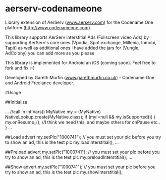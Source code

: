 # aerserv-codenameone

Library extension of AerServ (www.aerserv.com) for the Codename One platform (http://www.codenameone.com).

This library supports AerServ interstitial Ads (Fullscreen video Ads) by supporting AerServ's core ones (Vpodia, Spot exchange, Millenia, Inmobi, Tapit) as well as additional ones I have added the jars for (Vungle, AdColony) you can add more as you please.

This library is implemented for Android an iOS (coming soon). Feel free to fork and fix :-)

Developed by Gareth Murfin (www.garethmurfin.co.uk) - Codename One and Android Freelance developer.

#Usage

##Initialise 

...
//call in intiVars()
MyNative my = (MyNative) NativeLookup.create(MyNative.class);
if (my!=null && my.isSupported())
{           
    my.onResume_(); //I think we need this, and maybe others for onPause etc..
}
...

##Load advert
my.setPlc("1000741"); // you must set your plc before you try to show an ad, this is the test plc
my.loadInterstitial();
...


##Preload advert
my.setPlc("1000741"); // you must set your plc before you try to show an ad, this is the test plc
my.preloadInterstitial();
...


##Show advert
my.setPlc("1000741"); // you must set your plc before you try to show an ad, this is the test plc
my.showInterstitial();
